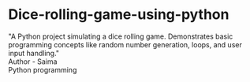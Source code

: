 # Dice-rolling-game-using-python
"A Python project simulating a dice rolling game. Demonstrates basic programming concepts like random number generation, loops, and user input handling."
<br>
Author - Saima
<br>
Python programming

